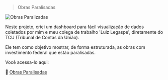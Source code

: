 > Obras Paralisadas

![Obras Paralizadas](https://user-images.githubusercontent.com/69632533/133896874-810486a9-4bc2-485f-a075-52654450b55c.png)

Neste projeto, criei um dashboard para fácil visualização de dados coletados por mim e meu colega de trabalho 'Luiz Legaspe', diretamente do TCU (Tribunal de Contas da União).

Ele tem como objetivo mostrar, de forma estruturada, as obras com investimento federal que estão paralisadas.

Você acessa-lo aqui:

:link: [Obras Paralisadas](https://datastudio.google.com/reporting/4269985a-f7ba-4641-a663-4bf569c8fdf5)
